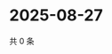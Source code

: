 # 2025-08-27

共 0 条

<!-- BEGIN ZHIHUQUESTIONS -->
<!-- 最后更新时间 Wed Aug 27 2025 08:52:56 GMT+0800 (China Standard Time) -->

<!-- END ZHIHUQUESTIONS -->
